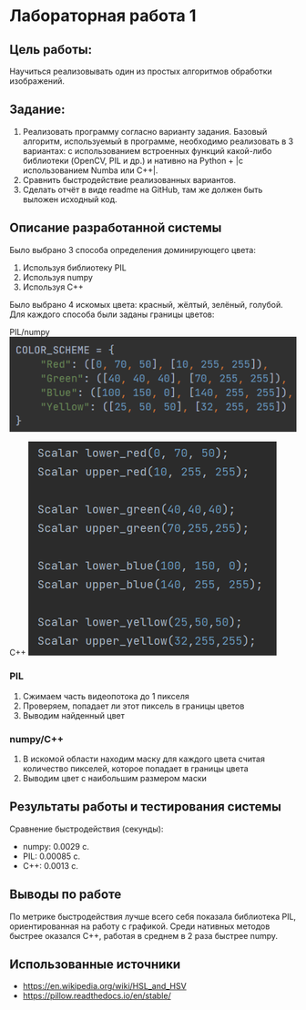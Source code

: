 # Лабораторная работа 1

## Цель работы:
Научиться реализовывать один из простых алгоритмов обработки 
изображений.
## Задание:
1. Реализовать программу согласно варианту задания. Базовый алгоритм, 
используемый в программе, необходимо реализовать в 3 вариантах: с 
использованием встроенных функций какой-либо библиотеки (OpenCV, 
PIL и др.) и нативно на Python + |с использованием Numba или C++|.
2. Сравнить быстродействие реализованных вариантов.
3. Сделать отчёт в виде readme на GitHub, там же должен быть выложен 
исходный код.


## Описание разработанной системы
Было выбрано 3 способа определения доминирующего цвета:
1) Используя библиотеку PIL
2) Используя numpy
3) Используя C++

Было выбрано 4 искомых цвета: красный, жёлтый, зелёный, голубой.
Для каждого способа были заданы границы цветов:

PIL/numpy
![](expts/colors.png)

C++
![](expts/colors_cpp.png)

### PIL
1) Сжимаем часть видеопотока до 1 пикселя
2) Проверяем, попадает ли этот пиксель в границы цветов
3) Выводим найденный цвет

### numpy/C++
1) В искомой области находим маску для каждого цвета считая количество пикселей, которое попадает в границы цвета
2) Выводим цвет с наибольшим размером маски

## Результаты работы и тестирования системы
Сравнение быстродействия (секунды):
* numpy: 0.0029 с.
* PIL: 0.00085 с.
* C++: 0.0013 c.

## Выводы по работе
По метрике быстродействия лучше всего себя показала библиотека PIL, ориентированная на работу с графикой. 
Среди нативных методов быстрее оказался C++, работая в среднем в 2 раза быстрее numpy.

## Использованные источники
- https://en.wikipedia.org/wiki/HSL_and_HSV
- https://pillow.readthedocs.io/en/stable/
